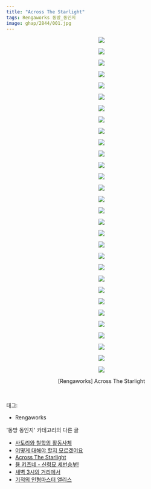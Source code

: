 ```yaml
---
title: "Across The Starlight"
tags: Rengaworks 동방_동인지
image: ghap/2844/001.jpg
---
```

<div class="article">
<p style="text-align: center; clear: none; float: none;"><img src="{{ site.nasurl }}/ghap/2844/001.jpg"/></p>
<p style="text-align: center; clear: none; float: none;"><img src="{{ site.nasurl }}/ghap/2844/002.jpg"/></p>
<p style="text-align: center; clear: none; float: none;"><img src="{{ site.nasurl }}/ghap/2844/003.jpg"/></p>
<p style="text-align: center; clear: none; float: none;"><img src="{{ site.nasurl }}/ghap/2844/004.jpg"/></p>
<p style="text-align: center; clear: none; float: none;"><img src="{{ site.nasurl }}/ghap/2844/005.jpg"/></p>
<p style="text-align: center; clear: none; float: none;"><img src="{{ site.nasurl }}/ghap/2844/006.jpg"/></p>
<p style="text-align: center; clear: none; float: none;"><img src="{{ site.nasurl }}/ghap/2844/007.jpg"/></p>
<p style="text-align: center; clear: none; float: none;"><img src="{{ site.nasurl }}/ghap/2844/008.jpg"/></p>
<p style="text-align: center; clear: none; float: none;"><img src="{{ site.nasurl }}/ghap/2844/009.jpg"/></p>
<p style="text-align: center; clear: none; float: none;"><img src="{{ site.nasurl }}/ghap/2844/010.jpg"/></p>
<p style="text-align: center; clear: none; float: none;"><img src="{{ site.nasurl }}/ghap/2844/011.jpg"/></p>
<p style="text-align: center; clear: none; float: none;"><img src="{{ site.nasurl }}/ghap/2844/012.jpg"/></p>
<p style="text-align: center; clear: none; float: none;"><img src="{{ site.nasurl }}/ghap/2844/013.jpg"/></p>
<p style="text-align: center; clear: none; float: none;"><img src="{{ site.nasurl }}/ghap/2844/014.jpg"/></p>
<p style="text-align: center; clear: none; float: none;"><img src="{{ site.nasurl }}/ghap/2844/015.jpg"/></p>
<p style="text-align: center; clear: none; float: none;"><img src="{{ site.nasurl }}/ghap/2844/016.jpg"/></p>
<p style="text-align: center; clear: none; float: none;"><img src="{{ site.nasurl }}/ghap/2844/017.jpg"/></p>
<p style="text-align: center; clear: none; float: none;"><img src="{{ site.nasurl }}/ghap/2844/018.jpg"/></p>
<p style="text-align: center; clear: none; float: none;"><img src="{{ site.nasurl }}/ghap/2844/019.jpg"/></p>
<p style="text-align: center; clear: none; float: none;"><img src="{{ site.nasurl }}/ghap/2844/020.jpg"/></p>
<p style="text-align: center; clear: none; float: none;"><img src="{{ site.nasurl }}/ghap/2844/021.jpg"/></p>
<p style="text-align: center; clear: none; float: none;"><img src="{{ site.nasurl }}/ghap/2844/022.jpg"/></p>
<p style="text-align: center; clear: none; float: none;"><img src="{{ site.nasurl }}/ghap/2844/023.jpg"/></p>
<p style="text-align: center; clear: none; float: none;"><img src="{{ site.nasurl }}/ghap/2844/024.jpg"/></p>
<p style="text-align: center; clear: none; float: none;"><img src="{{ site.nasurl }}/ghap/2844/025.jpg"/></p>
<p style="text-align: center; clear: none; float: none;"><img src="{{ site.nasurl }}/ghap/2844/026.jpg"/></p>
<p style="text-align: center; clear: none; float: none;"><img src="{{ site.nasurl }}/ghap/2844/027.jpg"/></p>
<p style="text-align: center; clear: none; float: none;"><img src="{{ site.nasurl }}/ghap/2844/028.jpg"/></p>
<p style="text-align: center; clear: none; float: none;"><img src="{{ site.nasurl }}/ghap/2844/029.jpg"/></p>
<p style="text-align: center; clear: none; float: none;"><img src="{{ site.nasurl }}/ghap/2844/030.jpg"/></p>
<p style="text-align: center; clear: none; float: none;">[Rengaworks] Across The Starlight</p>
<p><br/></p>
</div><div class="tagTrail">
<p>태그: </p>
<ul>
<li>Rengaworks</li>
</ul>
</div><div class="another">
<p>'동방 동인지' 카테고리의 다른 글</p>
<ul>
<li><a href="/2016-12-05-ghap_2846">사토리와 철학의 활동사체</a></li>
<li><a href="/2016-12-05-ghap_2845">어떻게 대해야 할지 모르겠어요</a></li>
<li><a href="/2016-12-05-ghap_2844">Across The Starlight</a></li>
<li><a href="/2016-12-05-ghap_2843">묭 키츠네 - 신령묘 세번승부!</a></li>
<li><a href="/2016-12-05-ghap_2842">새벽 3시의 거리에서</a></li>
<li><a href="/2016-12-05-ghap_2841">기적의 인형마스터 앨리스</a></li>
</ul>
</div><div class="cb_module cb_fluid">
<div class="cb_wrt cb_profile">
</div><!-- commentList close -->
</div>